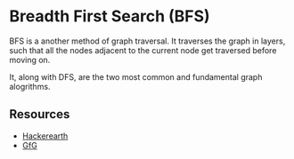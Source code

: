 # Breadth First Search (BFS)

BFS is a another method of graph traversal. It traverses the graph in layers, such that all the nodes adjacent to the current node get traversed before moving on.

It, along with DFS, are the two most common and fundamental graph alogrithms.

## Resources

- [Hackerearth](https://www.hackerearth.com/practice/algorithms/graphs/breadth-first-search/tutorial/)
- [GfG](https://www.geeksforgeeks.org/breadth-first-search-or-bfs-for-a-graph/)
